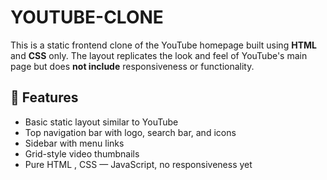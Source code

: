 # YOUTUBE-CLONE

This is a static frontend clone of the YouTube homepage built using **HTML** and **CSS** only. The layout replicates the look and feel of YouTube's main page but does **not include** responsiveness or functionality.

## 🌟 Features

- Basic static layout similar to YouTube
- Top navigation bar with logo, search bar, and icons
- Sidebar with menu links
- Grid-style video thumbnails
- Pure HTML , CSS —  JavaScript, no responsiveness yet




